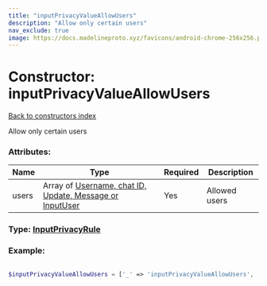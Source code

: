 ```yaml
---
title: "inputPrivacyValueAllowUsers"
description: "Allow only certain users"
nav_exclude: true
image: https://docs.madelineproto.xyz/favicons/android-chrome-256x256.png
---
```

# Constructor: inputPrivacyValueAllowUsers  
[Back to constructors index](/API_docs/constructors/index.html)



Allow only certain users

### Attributes:

| Name     |    Type       | Required | Description |
|----------|---------------|----------|-------------|
|users|Array of [Username, chat ID, Update, Message or InputUser](/API_docs/types/InputUser.html) | Yes|Allowed users|



### Type: [InputPrivacyRule](/API_docs/types/InputPrivacyRule.html)


### Example:

```php

$inputPrivacyValueAllowUsers = ['_' => 'inputPrivacyValueAllowUsers', 'users' => [InputUser, InputUser]];
```  
